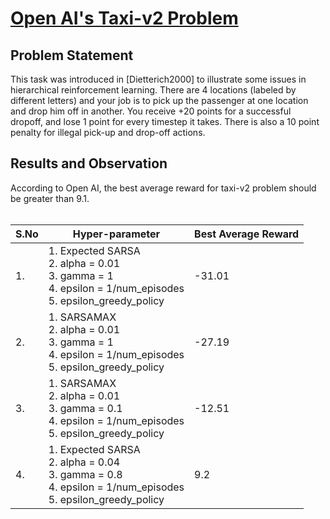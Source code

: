 # [Open AI's Taxi-v2 Problem](https://gym.openai.com/envs/Taxi-v2/) 

## Problem Statement

This task was introduced in [Dietterich2000] to illustrate some issues in hierarchical reinforcement learning. There are 4 locations (labeled by different letters) and your job is to pick up the passenger at one location and drop him off in another. You receive +20 points for a successful dropoff, and lose 1 point for every timestep it takes. There is also a 10 point penalty for illegal pick-up and drop-off actions.

## Results and Observation
According to Open AI, the best average reward for taxi-v2 problem should be greater than 9.1.<br><br>


| S.No | Hyper-parameter                                                                                                            | Best Average Reward |
|------|----------------------------------------------------------------------------------------------------------------------------|---------------------|
| 1.   | 1. Expected SARSA<br> 2. alpha = 0.01<br> 3. gamma = 1<br> 4. epsilon = 1/num_episodes<br> 5. epsilon_greedy_policy<br>    | -31.01              |
| 2.   | 1. SARSAMAX<br> 2. alpha = 0.01<br> 3. gamma = 1<br> 4. epsilon = 1/num_episodes<br> 5. epsilon_greedy_policy<br>          | -27.19              |
| 3.   | 1. SARSAMAX<br> 2. alpha = 0.01<br> 3. gamma = 0.1<br> 4. epsilon = 1/num_episodes<br> 5. epsilon_greedy_policy<br>        | -12.51              |
| 4.   | 1. Expected SARSA<br> 2. alpha = 0.04<br> 3. gamma = 0.8<br> 4. epsilon = 1/num_episodes<br> 5. epsilon_greedy_policy <br> | 9.2                 |

